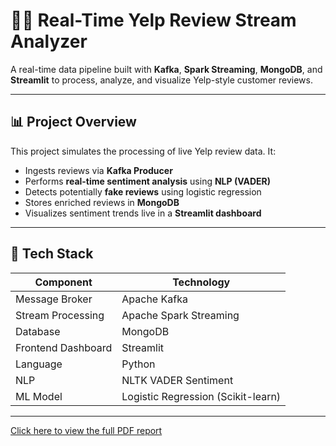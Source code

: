 # 🕵️‍♀️ Real-Time Yelp Review Stream Analyzer

A real-time data pipeline built with **Kafka**, **Spark Streaming**, **MongoDB**, and **Streamlit** to process, analyze, and visualize Yelp-style customer reviews.

---

## 📊 Project Overview

This project simulates the processing of live Yelp review data. It:
- Ingests reviews via **Kafka Producer**
- Performs **real-time sentiment analysis** using **NLP (VADER)**
- Detects potentially **fake reviews** using logistic regression
- Stores enriched reviews in **MongoDB**
- Visualizes sentiment trends live in a **Streamlit dashboard**

---

## 🚀 Tech Stack

| Component        | Technology |
|------------------|------------|
| Message Broker   | Apache Kafka |
| Stream Processing | Apache Spark Streaming |
| Database         | MongoDB |
| Frontend Dashboard | Streamlit |
| Language         | Python |
| NLP              | NLTK VADER Sentiment |
| ML Model         | Logistic Regression (Scikit-learn) |

---

[Click here to view the full PDF report](Dashboard.pdf)

